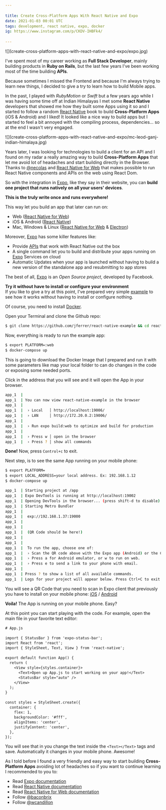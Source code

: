 ```yaml
---

title: Create Cross-Platform Apps With React Native and Expo
date: 2021-01-03 00:01 UTC
tags: development, react native, expo, docker
ig: https://www.instagram.com/p/CKDV-IHBFk4/

---
```


<div class="content-image" markdown="1">
  ![](create-cross-platform-apps-with-react-native-and-expo/expo.jpg)
</div>

I've spent most of my career working as **Full Stack Developer**, mainly building products in **Ruby on Rails**, but the last few years I've been working most of the time building **APIs**.

Because sometimes I missed the Frontend and because I'm always trying to learn new things, I decided to give a try to learn how to build Mobile apps.

In the past, I played with *RubyMotion* or *Swift* but a few years ago while I was having some time off at Indian Himalayas I met some **React Native** developers that showed me how they built some Apps using it so and I started to follow a random [React Native](http://reactnative.dev/) book to build **Cross-Platform Apps** (iOS & Android) and I liked! It looked like a nice way to build apps but I started to feel a bit annoyed with the compiling process, dependencies... so at the end I wasn't very engaged.

<div class="content-image" markdown="1">
  ![](create-cross-platform-apps-with-react-native-and-expo/mc-leod-ganj-indian-himalaya.jpg)
</div>

Years later, I was looking for technologies to build a client for an API and I found on my radar a really amazing way to build **Cross-Platform Apps** that let me avoid lot of headaches and start building directly in the Browser. Thanks to [@necolas](https://twitter.com/necolas) and [React Native for Web](https://github.com/necolas/react-native-web) that makes possible to run React Native components and APIs on the web using React Dom.

So with the integration in [Expo](https://expo.io/), like they say in their website, you can **build one project that runs natively on all your users' devices**.

**This is the truly write once and runs everywhere!**

This way let you build an app that later can run on:

- Web ([React Native for Web](https://github.com/necolas/react-native-web))
- iOS & Android ([React Native](http://reactnative.dev/))
- Mac, Windows & Linux ([React Native for Web](https://github.com/necolas/react-native-web) & [Electron](https://www.electronjs.org/))

Moreover, [Expo](https://expo.io/) has some killer features like:

- Provide [APIs](https://docs.expo.io/bare/unimodules-full-list/) that work with React Native out the box
- A single command let you to build and distribute your apps running on [Expo](https://expo.io/) Services on cloud
- Automatic Updates when your app is launched without having to build a new version of the standalone app and resubmitting to app stores

The best of all, [Expo](https://expo.io/) is an *Open Source project*, developed by Facebook.

<article class="message is-dark" markdown="1">
  <div class="message-body">
    <strong>Try it without have to install or configure your environment</strong>
    <br />
    If you like to give a try at this point, I've prepared very simple <a href="https://github.com/jferrer/react-native-example">example</a> to see how it works without having to install or configure nothing.
  </div>
</article>

Of course, you need to install [Docker](https://www.docker.com/get-started).


Open your Terminal and clone the Github repo:

~~~bash
$ git clone https://github.com/jferrer/react-native-example && cd react-native-example
~~~

Now, everything is ready to run the example app:

~~~bash
$ export PLATFORM=:web
$ docker-compose up
~~~

This is going to download the Docker Image that I prepared and run it with some parameters like map your local folder to can do changes in the code or exposing some needed ports.

Click in the address that you will see and it will open the App in your browser.

~~~bash
app_1  |
app_1  | You can now view react-native-example in the browser
app_1  |
app_1  |  › Local   │ http://localhost:19006/
app_1  |  › LAN     │ http://172.20.0.2:19006/
app_1  |
app_1  |  › Run expo build:web to optimize and build for production
app_1  |
app_1  |  › Press w │ open in the browser
app_1  |  › Press ? │ show all commands

~~~

**Done!** Now, press ```Control+c``` to exit.

Next step, is to see the same App running on your mobile phone:

~~~bash
$ export PLATFORM=
$ export LOCAL_ADDRESS=your local address. Ex: 192.168.1.12
$ docker-compose up
~~~


~~~bash
app_1  | Starting project at /app
app_1  | Expo DevTools is running at http://localhost:19002
app_1  | Opening DevTools in the browser... (press shift-d to disable)
app_1  | Starting Metro Bundler
app_1  |
app_1  |  exp://192.168.1.37:19000
app_1  |
app_1  |
app_1  |  (QR Code should be here!)
app_1  |
app_1  |
app_1  |  To run the app, choose one of:
app_1  |  › Scan the QR code above with the Expo app (Android) or the Camera app (iOS).
app_1  |  › Press a for Android emulator, or w to run on web.
app_1  |  › Press e to send a link to your phone with email.
app_1  |
app_1  | Press ? to show a list of all available commands.
app_1  | Logs for your project will appear below. Press Ctrl+C to exit.

~~~


You will see a QR Code that you need to scan in Expo client that previously you have to install on your mobile phone: [iOS](https://apps.apple.com/app/apple-store/id982107779) / [Android](https://play.google.com/store/apps/details?id=host.exp.exponent&referrer=www)

**Voila!** The App is running on your mobile phone. Easy?

At this point you can start playing with the code. For example, open the main file in your favorite text editor:

~~~javacript
# App.js

import { StatusBar } from 'expo-status-bar';
import React from 'react';
import { StyleSheet, Text, View } from 'react-native';

export default function App() {
  return (
    <View style={styles.container}>
      <Text>Open up App.js to start working on your app!</Text>
      <StatusBar style="auto" />
    </View>
  );
}

const styles = StyleSheet.create({
  container: {
    flex: 1,
    backgroundColor: '#fff',
    alignItems: 'center',
    justifyContent: 'center',
  },
});
~~~

You will see that in you change the text inside the `<Text></Text>` tags and save. Automatically it changes in your mobile phone. Awesome!

As I told before I found a very friendly and easy way to start building **Cross-Platform Apps** avoiding lot of headaches so if you want to continue learning I recommended to you to:

- Read [Expo documentation](https://docs.expo.io/)
- Read [React Native documentation](https://reactnative.dev/)
- Read [React Native for Web documentation](https://necolas.github.io/react-native-web/docs/?path=/docs/overview-getting-started--page)
- Follow [@baconbrix](https://twitter.com/baconbrix)
- Follow [@wcandillon](https://twitter.com/wcandillon)
